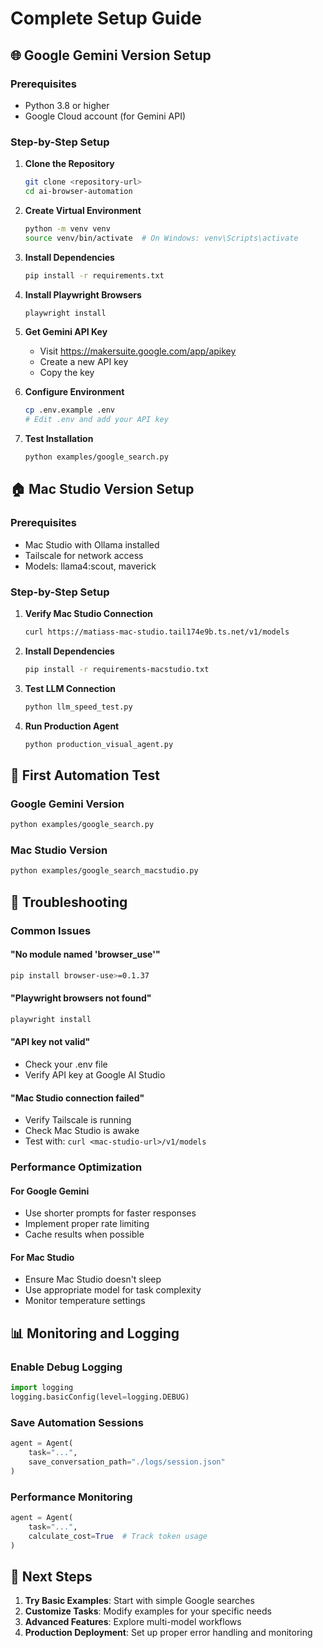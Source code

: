 # Complete Setup Guide

## 🌐 Google Gemini Version Setup

### Prerequisites
- Python 3.8 or higher
- Google Cloud account (for Gemini API)

### Step-by-Step Setup

1. **Clone the Repository**
   ```bash
   git clone <repository-url>
   cd ai-browser-automation
   ```

2. **Create Virtual Environment**
   ```bash
   python -m venv venv
   source venv/bin/activate  # On Windows: venv\Scripts\activate
   ```

3. **Install Dependencies**
   ```bash
   pip install -r requirements.txt
   ```

4. **Install Playwright Browsers**
   ```bash
   playwright install
   ```

5. **Get Gemini API Key**
   - Visit https://makersuite.google.com/app/apikey
   - Create a new API key
   - Copy the key

6. **Configure Environment**
   ```bash
   cp .env.example .env
   # Edit .env and add your API key
   ```

7. **Test Installation**
   ```bash
   python examples/google_search.py
   ```

## 🏠 Mac Studio Version Setup

### Prerequisites
- Mac Studio with Ollama installed
- Tailscale for network access
- Models: llama4:scout, maverick

### Step-by-Step Setup

1. **Verify Mac Studio Connection**
   ```bash
   curl https://matiass-mac-studio.tail174e9b.ts.net/v1/models
   ```

2. **Install Dependencies**
   ```bash
   pip install -r requirements-macstudio.txt
   ```

3. **Test LLM Connection**
   ```bash
   python llm_speed_test.py
   ```

4. **Run Production Agent**
   ```bash
   python production_visual_agent.py
   ```

## 🚀 First Automation Test

### Google Gemini Version
```bash
python examples/google_search.py
```

### Mac Studio Version
```bash
python examples/google_search_macstudio.py
```

## 🔧 Troubleshooting

### Common Issues

#### "No module named 'browser_use'"
```bash
pip install browser-use>=0.1.37
```

#### "Playwright browsers not found"
```bash
playwright install
```

#### "API key not valid"
- Check your .env file
- Verify API key at Google AI Studio

#### "Mac Studio connection failed"
- Verify Tailscale is running
- Check Mac Studio is awake
- Test with: `curl <mac-studio-url>/v1/models`

### Performance Optimization

#### For Google Gemini
- Use shorter prompts for faster responses
- Implement proper rate limiting
- Cache results when possible

#### For Mac Studio
- Ensure Mac Studio doesn't sleep
- Use appropriate model for task complexity
- Monitor temperature settings

## 📊 Monitoring and Logging

### Enable Debug Logging
```python
import logging
logging.basicConfig(level=logging.DEBUG)
```

### Save Automation Sessions
```python
agent = Agent(
    task="...",
    save_conversation_path="./logs/session.json"
)
```

### Performance Monitoring
```python
agent = Agent(
    task="...",
    calculate_cost=True  # Track token usage
)
```

## 🎯 Next Steps

1. **Try Basic Examples**: Start with simple Google searches
2. **Customize Tasks**: Modify examples for your specific needs
3. **Advanced Features**: Explore multi-model workflows
4. **Production Deployment**: Set up proper error handling and monitoring 